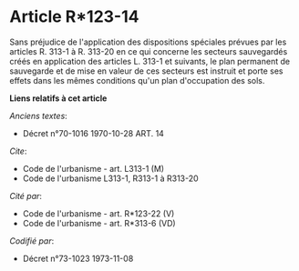 # Article R*123-14

Sans préjudice de l'application des dispositions spéciales prévues par les articles R. 313-1 à R. 313-20 en ce qui concerne
les secteurs sauvegardés créés en application des articles L. 313-1 et suivants, le plan permanent de sauvegarde et de mise
en valeur de ces secteurs est instruit et porte ses effets dans les mêmes conditions qu'un plan d'occupation des sols.

**Liens relatifs à cet article**

_Anciens textes_:

  - Décret n°70-1016 1970-10-28 ART. 14

_Cite_:

  - Code de l'urbanisme - art. L313-1 (M)
  - Code de l'urbanisme L313-1, R313-1 à R313-20

_Cité par_:

  - Code de l'urbanisme - art. R*123-22 (V)
  - Code de l'urbanisme - art. R*313-6 (VD)

_Codifié par_:

  - Décret n°73-1023 1973-11-08
